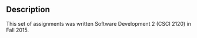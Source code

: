 ## Description
This set of assignments was written Software Development 2 (CSCI 2120) in Fall 2015. 


